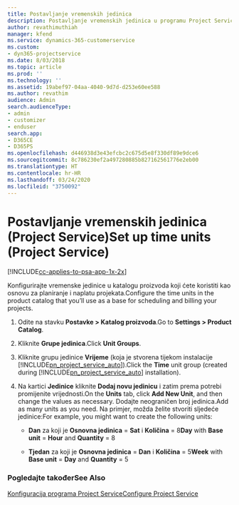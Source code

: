 ```yaml
---
title: Postavljanje vremenskih jedinica
description: Postavljanje vremenskih jedinica u programu Project Service
author: revathimuthiah
manager: kfend
ms.service: dynamics-365-customerservice
ms.custom:
- dyn365-projectservice
ms.date: 8/03/2018
ms.topic: article
ms.prod: ''
ms.technology: ''
ms.assetid: 19abef97-04aa-4040-9d7d-d253e60ee588
ms.author: revathim
audience: Admin
search.audienceType:
- admin
- customizer
- enduser
search.app:
- D365CE
- D365PS
ms.openlocfilehash: d446938d3e43efcbc2c675d5e8f330df89e9dce6
ms.sourcegitcommit: 8c786230ef2a497280885b827162561776e2eb00
ms.translationtype: HT
ms.contentlocale: hr-HR
ms.lasthandoff: 03/24/2020
ms.locfileid: "3750092"
---
```

# <a name="set-up-time-units-project-service"></a><span data-ttu-id="137da-103">Postavljanje vremenskih jedinica (Project Service)</span><span class="sxs-lookup"><span data-stu-id="137da-103">Set up time units (Project Service)</span></span>

[!INCLUDE[cc-applies-to-psa-app-1x-2x](../includes/cc-applies-to-psa-app-1x-2x.md)]

<span data-ttu-id="137da-104">Konfigurirajte vremenske jedinice u katalogu proizvoda koji ćete koristiti kao osnovu za planiranje i naplatu projekata.</span><span class="sxs-lookup"><span data-stu-id="137da-104">Configure the time units in the product catalog that you’ll use as a base for scheduling and billing your projects.</span></span>  
  
1. <span data-ttu-id="137da-105">Odite na stavku **Postavke > Katalog proizvoda**.</span><span class="sxs-lookup"><span data-stu-id="137da-105">Go to **Settings > Product Catalog**.</span></span>  
  
2. <span data-ttu-id="137da-106">Kliknite **Grupe jedinica**.</span><span class="sxs-lookup"><span data-stu-id="137da-106">Click **Unit Groups**.</span></span>  
  
3. <span data-ttu-id="137da-107">Kliknite grupu jedinice **Vrijeme** (koja je stvorena tijekom instalacije [!INCLUDE[pn_project_service_auto](../includes/pn-project-service-auto.md)]).</span><span class="sxs-lookup"><span data-stu-id="137da-107">Click the **Time** unit group (created during [!INCLUDE[pn_project_service_auto](../includes/pn-project-service-auto.md)] installation).</span></span>  
  
4. <span data-ttu-id="137da-108">Na kartici **Jedinice** kliknite **Dodaj novu jedinicu** i zatim prema potrebi promijenite vrijednosti.</span><span class="sxs-lookup"><span data-stu-id="137da-108">On the **Units** tab, click **Add New Unit**, and then change the values as necessary.</span></span> <span data-ttu-id="137da-109">Dodajte neograničen broj jedinica.</span><span class="sxs-lookup"><span data-stu-id="137da-109">Add as many units as you need.</span></span> <span data-ttu-id="137da-110">Na primjer, možda želite stvoriti sljedeće jedinice:</span><span class="sxs-lookup"><span data-stu-id="137da-110">For example, you might want to create the following units:</span></span>  
  
   - <span data-ttu-id="137da-111">**Dan** za koji je **Osnovna jedinica** = **Sat** i **Količina** = 8</span><span class="sxs-lookup"><span data-stu-id="137da-111">**Day** with **Base unit** = **Hour** and **Quantity** = 8</span></span>  
  
   - <span data-ttu-id="137da-112">**Tjedan** za koji je **Osnovna jedinica** = **Dan** i **Količina** = 5</span><span class="sxs-lookup"><span data-stu-id="137da-112">**Week** with **Base unit** = **Day** and **Quantity** = 5</span></span>  
  
### <a name="see-also"></a><span data-ttu-id="137da-113">Pogledajte također</span><span class="sxs-lookup"><span data-stu-id="137da-113">See Also</span></span>  
 [<span data-ttu-id="137da-114">Konfiguracija programa Project Service</span><span class="sxs-lookup"><span data-stu-id="137da-114">Configure Project Service</span></span>](../project-service/configure.md)
